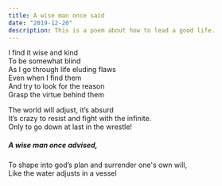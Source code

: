 ```yaml
---
title: A wise man once said
date: "2019-12-20"
description: This is a poem about how to lead a good life.
---
```


I find it wise and kind</br>
To be somewhat blind</br>
As I go through life eluding flaws</br>
Even when I find them</br>
And try to look for the reason</br>
Grasp the virtue behind them</br>

The world will adjust, it’s absurd</br>
It’s crazy to resist and fight with the infinite.</br>
Only to go down at last in the wrestle!</br>

##### A wise man once advised,</br>

To shape into god’s plan and surrender one's own will,</br>
Like the water adjusts in a vessel</br>
